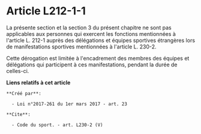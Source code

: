 # Article L212-1-1

La présente section et la section 3 du présent chapitre ne sont pas applicables aux personnes qui exercent les fonctions
mentionnées à l'article L. 212-1 auprès des délégations et équipes sportives étrangères lors de manifestations sportives
mentionnées à l'article L. 230-2. 

Cette dérogation est limitée à l'encadrement des membres des équipes et délégations qui participent à ces manifestations,
pendant la durée de celles-ci.

**Liens relatifs à cet article**

	**Créé par**:

	  - Loi n°2017-261 du 1er mars 2017 - art. 23

	**Cite**:

	  - Code du sport. - art. L230-2 (V)
